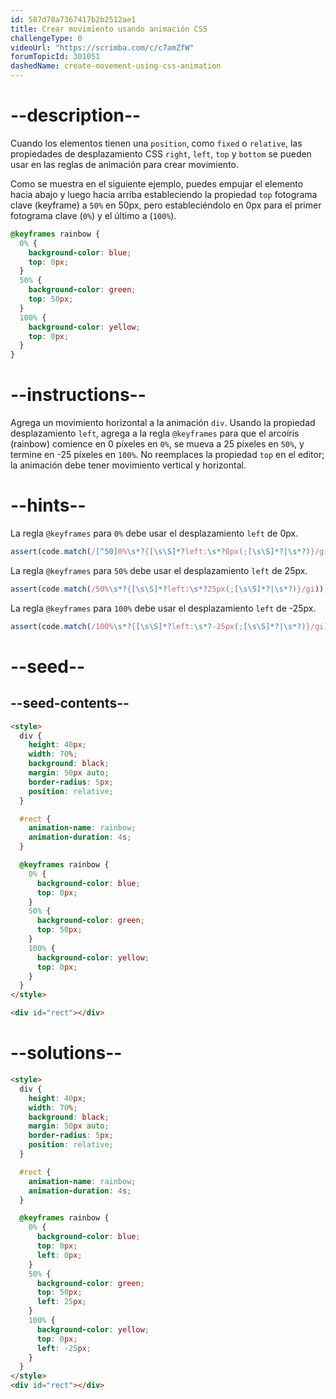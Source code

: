 ```yaml
---
id: 587d78a7367417b2b2512ae1
title: Crear movimiento usando animación CSS
challengeType: 0
videoUrl: "https://scrimba.com/c/c7amZfW"
forumTopicId: 301051
dashedName: create-movement-using-css-animation
---
```


# --description--

Cuando los elementos tienen una `position`, como `fixed` o `relative`, las propiedades de desplazamiento CSS `right`, `left`, `top` y `bottom` se pueden usar en las reglas de animación para crear movimiento.

Como se muestra en el siguiente ejemplo, puedes empujar el elemento hacia abajo y luego hacia arriba estableciendo la propiedad `top` fotograma clave (keyframe) a `50%` en 50px, pero estableciéndolo en 0px para el primer fotograma clave (`0%`) y el último a (`100%`).

```css
@keyframes rainbow {
  0% {
    background-color: blue;
    top: 0px;
  }
  50% {
    background-color: green;
    top: 50px;
  }
  100% {
    background-color: yellow;
    top: 0px;
  }
}
```

# --instructions--

Agrega un movimiento horizontal a la animación `div`. Usando la propiedad desplazamiento `left`, agrega a la regla `@keyframes` para que el arcoíris (rainbow) comience en 0 píxeles en `0%`, se mueva a 25 píxeles en `50%`, y termine en -25 píxeles en `100%`. No reemplaces la propiedad `top` en el editor; la animación debe tener movimiento vertical y horizontal.

# --hints--

La regla `@keyframes` para `0%` debe usar el desplazamiento `left` de 0px.

```js
assert(code.match(/[^50]0%\s*?{[\s\S]*?left:\s*?0px(;[\s\S]*?|\s*?)}/gi));
```

La regla `@keyframes` para `50%` debe usar el desplazamiento `left` de 25px.

```js
assert(code.match(/50%\s*?{[\s\S]*?left:\s*?25px(;[\s\S]*?|\s*?)}/gi));
```

La regla `@keyframes` para `100%` debe usar el desplazamiento `left` de -25px.

```js
assert(code.match(/100%\s*?{[\s\S]*?left:\s*?-25px(;[\s\S]*?|\s*?)}/gi));
```

# --seed--

## --seed-contents--

```html
<style>
  div {
    height: 40px;
    width: 70%;
    background: black;
    margin: 50px auto;
    border-radius: 5px;
    position: relative;
  }

  #rect {
    animation-name: rainbow;
    animation-duration: 4s;
  }

  @keyframes rainbow {
    0% {
      background-color: blue;
      top: 0px;
    }
    50% {
      background-color: green;
      top: 50px;
    }
    100% {
      background-color: yellow;
      top: 0px;
    }
  }
</style>

<div id="rect"></div>
```

# --solutions--

```html
<style>
  div {
    height: 40px;
    width: 70%;
    background: black;
    margin: 50px auto;
    border-radius: 5px;
    position: relative;
  }

  #rect {
    animation-name: rainbow;
    animation-duration: 4s;
  }

  @keyframes rainbow {
    0% {
      background-color: blue;
      top: 0px;
      left: 0px;
    }
    50% {
      background-color: green;
      top: 50px;
      left: 25px;
    }
    100% {
      background-color: yellow;
      top: 0px;
      left: -25px;
    }
  }
</style>
<div id="rect"></div>
```

